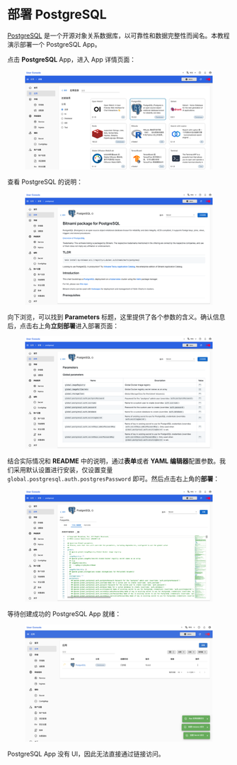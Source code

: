 # 部署 PostgreSQL

<a target="_blank" rel="noopener noreferrer" href="https://www.postgresql.org/">PostgreSQL</a> 是一个开源对象关系数据库，以可靠性和数据完整性而闻名。本教程演示部署一个 PostgreSQL App。

点击 **PostgreSQL** App，进入 App 详情页面：

<figure class="screenshot">
  <img alt="select-postgresql" src="../assets/app/select-postgresql.png" />
</figure>

查看 PostgreSQL 的说明：

<figure class="screenshot">
  <img alt="readme-postgresql" src="../assets/app/readme-postgresql.png" />
</figure>

向下浏览，可以找到 **Parameters** 标题，这里提供了各个参数的含义。确认信息后，点击右上角**立刻部署**进入部署页面：

<figure class="screenshot">
  <img alt="parameter-postgresql" src="../assets/app/parameter-postgresql.png" />
</figure>

结合实际情况和 **README** 中的说明，通过**表单**或者 **YAML 编辑器**配置参数。我们采用默认设置进行安装，仅设置变量 `global.postgresql.auth.postgresPassword` 即可。然后点击右上角的**部署**：

<figure class="screenshot">
  <img alt="yaml-postgresql" src="../assets/app/yaml-postgresql.png" />
</figure>

等待创建成功的 PostgreSQL App 就绪：

<figure class="screenshot">
  <img alt="wait-for-postgresql" src="../assets/app/wait-for-postgresql.png" />
</figure>

PostgreSQL App 没有 UI，因此无法直接通过链接访问。
